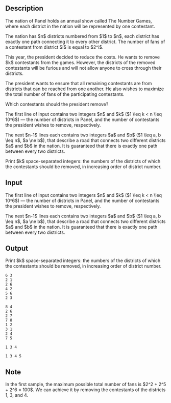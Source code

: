 ## Description

<div><p>The nation of Panel holds an annual show called The Number Games, where each district in the nation will be represented by one contestant.</p><p>The nation has $n$ districts numbered from $1$ to $n$, each district has exactly one path connecting it to every other district. The number of fans of a contestant from district $i$ is equal to $2^i$.</p><p>This year, the president decided to reduce the costs. He wants to remove $k$ contestants from the games. However, the districts of the removed contestants will be furious and will not allow anyone to cross through their districts. </p><p>The president wants to ensure that all remaining contestants are from districts that can be reached from one another. He also wishes to maximize the total number of fans of the participating contestants.</p><p>Which contestants should the president remove?</p></div><div class="input-specification"><p>The first line of input contains two integers $n$ and $k$ ($1 \leq k &lt; n \leq 10^6$)&nbsp;— the number of districts in Panel, and the number of contestants the president wishes to remove, respectively.</p><p>The next $n-1$ lines each contains two integers $a$ and $b$ ($1 \leq a, b \leq n$, $a \ne b$), that describe a road that connects two different districts $a$ and $b$ in the nation. It is guaranteed that there is exactly one path between every two districts.</p></div><div class="output-specification"><p>Print $k$ space-separated integers: the numbers of the districts of which the contestants should be removed, <span class="tex-font-style-bf">in increasing order of district number</span>.</p></div>

## Input

<p>The first line of input contains two integers $n$ and $k$ ($1 \leq k &lt; n \leq 10^6$)&nbsp;— the number of districts in Panel, and the number of contestants the president wishes to remove, respectively.</p><p>The next $n-1$ lines each contains two integers $a$ and $b$ ($1 \leq a, b \leq n$, $a \ne b$), that describe a road that connects two different districts $a$ and $b$ in the nation. It is guaranteed that there is exactly one path between every two districts.</p>

## Output

<p>Print $k$ space-separated integers: the numbers of the districts of which the contestants should be removed, <span class="tex-font-style-bf">in increasing order of district number</span>.</p>





```input1
6 3
2 1
2 6
4 2
5 6
2 3

```




```input2
8 4
2 6
2 7
7 8
1 2
3 1
2 4
7 5

```




```output1
1 3 4

```




```output2
1 3 4 5

```



## Note

<p>In the first sample, the maximum possible total number of fans is $2^2 + 2^5 + 2^6 = 100$. We can achieve it by removing the contestants of the districts 1, 3, and 4.</p>
